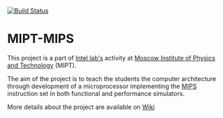 [![Build Status](https://travis-ci.org/MIPT-ILab/mipt-mips.svg?branch=master)](https://travis-ci.org/MIPT-ILab/mipt-mips)

# MIPT-MIPS

This project is a part of [Intel lab's](http://ilab.fizteh.ru/) activity at [Moscow Institute of Physics and Technology](http://phystech.edu/) (MIPT).

The aim of the project is to teach the students the computer architecture through development of a microprocessor implementing the [MIPS](http://en.wikipedia.org/wiki/MIPS32) instruction set in both functional and performance simulators.

More details about the project are available on [Wiki](https://github.com/MIPT-ILab/mipt-mips/wiki/Home/)
